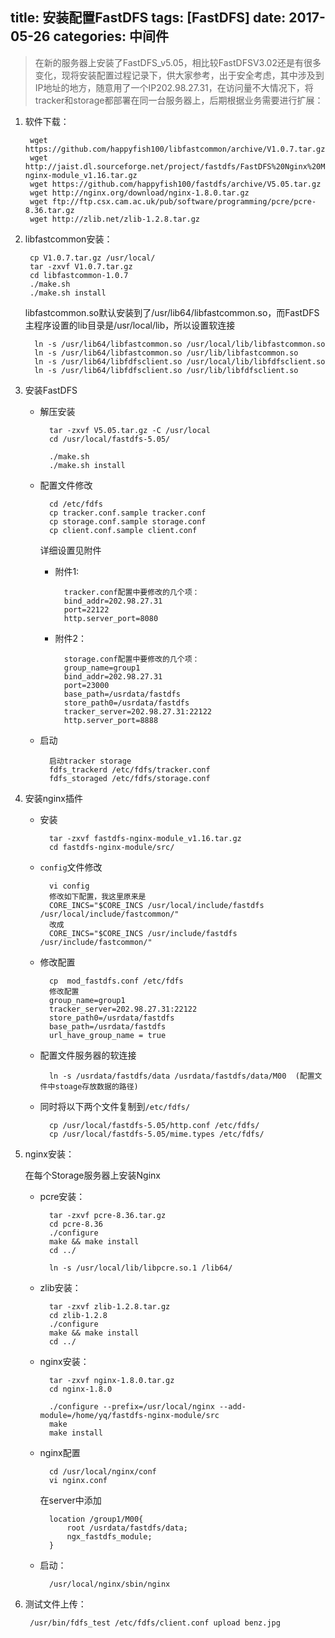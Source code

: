 title: 安装配置FastDFS
tags: [FastDFS]
date: 2017-05-26
categories: 中间件
---
> 在新的服务器上安装了FastDFS_v5.05，相比较FastDFSV3.02还是有很多变化，现将安装配置过程记录下，供大家参考，出于安全考虑，其中涉及到IP地址的地方，随意用了一个IP202.98.27.31，在访问量不大情况下，将tracker和storage都部署在同一台服务器上，后期根据业务需要进行扩展：

<!-- more -->

1. 软件下载：

		wget https://github.com/happyfish100/libfastcommon/archive/V1.0.7.tar.gz
		wget http://jaist.dl.sourceforge.net/project/fastdfs/FastDFS%20Nginx%20Module%20Source%20Code/fastdfs-nginx-module_v1.16.tar.gz
		wget https://github.com/happyfish100/fastdfs/archive/V5.05.tar.gz
		wget http://nginx.org/download/nginx-1.8.0.tar.gz
		wget ftp://ftp.csx.cam.ac.uk/pub/software/programming/pcre/pcre-8.36.tar.gz
		wget http://zlib.net/zlib-1.2.8.tar.gz

2. libfastcommon安装：

		cp V1.0.7.tar.gz /usr/local/
		tar -zxvf V1.0.7.tar.gz
		cd libfastcommon-1.0.7
		./make.sh
		./make.sh install
		
	 libfastcommon.so默认安装到了/usr/lib64/libfastcommon.so，而FastDFS主程序设置的lib目录是/usr/local/lib，所以设置软连接
	 
	 	 ln -s /usr/lib64/libfastcommon.so /usr/local/lib/libfastcommon.so
		 ln -s /usr/lib64/libfastcommon.so /usr/lib/libfastcommon.so
		 ln -s /usr/lib64/libfdfsclient.so /usr/local/lib/libfdfsclient.so
		 ln -s /usr/lib64/libfdfsclient.so /usr/lib/libfdfsclient.so
		 
3. 安装FastDFS

	- 解压安装

			tar -zxvf V5.05.tar.gz -C /usr/local
			cd /usr/local/fastdfs-5.05/
			
			./make.sh
			./make.sh install
	- 配置文件修改

			cd /etc/fdfs
			cp tracker.conf.sample tracker.conf
			cp storage.conf.sample storage.conf
			cp client.conf.sample client.conf
			
		详细设置见附件
		
		- 附件1:
		
				tracker.conf配置中要修改的几个项：
				bind_addr=202.98.27.31
				port=22122
				http.server_port=8080
		- 附件2：
		
				storage.conf配置中要修改的几个项：
				group_name=group1
				bind_addr=202.98.27.31
				port=23000
				base_path=/usrdata/fastdfs
				store_path0=/usrdata/fastdfs
				tracker_server=202.98.27.31:22122
				http.server_port=8888
	- 启动

			启动tracker storage
			fdfs_trackerd /etc/fdfs/tracker.conf
			fdfs_storaged /etc/fdfs/storage.conf
4. 安装nginx插件
	- 安装

			tar -zxvf fastdfs-nginx-module_v1.16.tar.gz
			cd fastdfs-nginx-module/src/
	- `config`文件修改

			vi config
			修改如下配置，我这里原来是
			CORE_INCS="$CORE_INCS /usr/local/include/fastdfs /usr/local/include/fastcommon/"
			改成
			CORE_INCS="$CORE_INCS /usr/include/fastdfs /usr/include/fastcommon/"
	- 修改配置

			cp  mod_fastdfs.conf /etc/fdfs
			修改配置
			group_name=group1
			tracker_server=202.98.27.31:22122
			store_path0=/usrdata/fastdfs
			base_path=/usrdata/fastdfs
			url_have_group_name = true
	- 配置文件服务器的软连接

			ln -s /usrdata/fastdfs/data /usrdata/fastdfs/data/M00  (配置文件中stoage存放数据的路径)
	- 同时将以下两个文件复制到`/etc/fdfs/`

			cp /usr/local/fastdfs-5.05/http.conf /etc/fdfs/
			cp /usr/local/fastdfs-5.05/mime.types /etc/fdfs/
5. nginx安装：

	在每个Storage服务器上安装Nginx
	- pcre安装：
	
			tar -zxvf pcre-8.36.tar.gz
			cd pcre-8.36
			./configure
			make && make install
			cd ../
			
			ln -s /usr/local/lib/libpcre.so.1 /lib64/
	- zlib安装：

			tar -zxvf zlib-1.2.8.tar.gz
			cd zlib-1.2.8
			./configure
			make && make install
			cd ../
	- nginx安装：

			tar -zxvf nginx-1.8.0.tar.gz
			cd nginx-1.8.0
			
			./configure --prefix=/usr/local/nginx --add-module=/home/yq/fastdfs-nginx-module/src
			make
			make install
	- nginx配置

			cd /usr/local/nginx/conf
			vi nginx.conf
		
		在server中添加
		
			location /group1/M00{
			    root /usrdata/fastdfs/data;
			    ngx_fastdfs_module;
			}
	- 启动：
	
			/usr/local/nginx/sbin/nginx
6. 测试文件上传：

		/usr/bin/fdfs_test /etc/fdfs/client.conf upload benz.jpg
